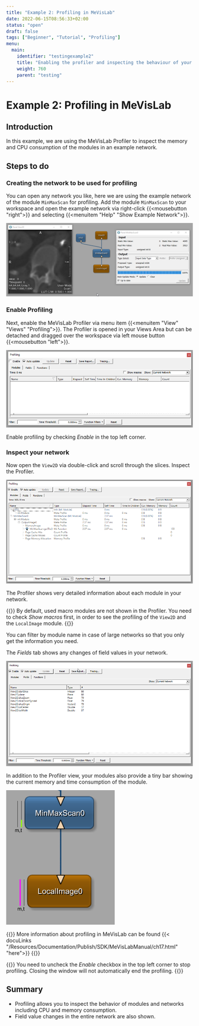```yaml
---
title: "Example 2: Profiling in MeVisLab"
date: 2022-06-15T08:56:33+02:00
status: "open"
draft: false
tags: ["Beginner", "Tutorial", "Profiling"]
menu: 
  main:
    identifier: "testingexample2"
    title: "Enabling the profiler and inspecting the behaviour of your network"
    weight: 760
    parent: "testing"
---
```

# Example 2: Profiling in MeVisLab

## Introduction
In this example, we are using the MeVisLab Profiler to inspect the memory and CPU consumption of the modules in an example network.

## Steps to do
### Creating the network to be used for profiling
You can open any network you like, here we are using the example network of the module `MinMaxScan` for profiling. Add the module `MinMaxScan` to your workspace and open the example network via right-click {{<mousebutton "right">}} and selecting {{<menuitem "Help" "Show Example Network">}}.

![MinMaxScan Example Network](/images/tutorials/testing/profiling_network.png "MinMaxScan Example Network")

### Enable Profiling
Next, enable the MeVisLab Profiler via menu item {{<menuitem "View" "Views" "Profiling">}}. The Profiler is opened in your Views Area but can be detached and dragged over the workspace via left mouse button {{<mousebutton "left">}}.

![MeVisLab Profiling](/images/tutorials/testing/Profiling.png "MeVisLab Profiling")

Enable profiling by checking *Enable* in the top left corner.

### Inspect your network
Now open the `View2D` via double-click and scroll through the slices. Inspect the Profiler.

![MeVisLab Profiling Network](/images/tutorials/testing/Profiling_Network1.png "MeVisLab Profiling Network")

The Profiler shows very detailed information about each module in your network. 

{{<alert class="info" caption="Info">}}
By default, used macro modules are not shown in the Profiler. You need to check *Show macros* first, in order to see the profiling of the `View2D` and the `LocalImage` module.
{{</alert>}}

You can filter by module name in case of large networks so that you only get the information you need.

The *Fields* tab shows any changes of field values in your network.

![MeVisLab Profiling Fields](/images/tutorials/testing/Profiling_Network2.png "MeVisLab Profiling Fields")

In addition to the Profiler view, your modules also provide a tiny bar showing the current memory and time consumption of the module.

![MeVisLab Profiling Module](/images/tutorials/testing/Module_Info.png "MeVisLab Profiling Module")

{{<alert class="info" caption="Info">}}
More information about profiling in MeVisLab can be found {{< docuLinks "/Resources/Documentation/Publish/SDK/MeVisLabManual/ch17.html" "here">}}
{{</alert>}}

{{<alert class="warning" caption="Attention">}}
You need to uncheck the *Enable* checkbox in the top left corner to stop profiling. Closing the window will not automatically end the profiling.
{{</alert>}}

## Summary
* Profiling allows you to inspect the behavior of modules and networks including CPU and memory consumption.
* Field value changes in the entire network are also shown.